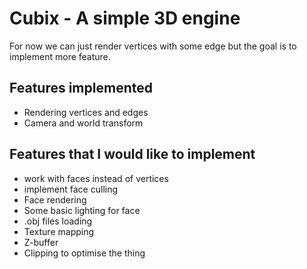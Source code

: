 # Cubix - A simple 3D engine

For now we can just render vertices with some edge but the goal is to implement more feature.

## Features implemented

* Rendering vertices and edges
* Camera and world transform

## Features that I would like to implement

* work with faces instead of vertices
* implement face culling
* Face rendering
* Some basic lighting for face
* .obj files loading
* Texture mapping
* Z-buffer
* Clipping to optimise the thing
